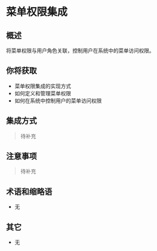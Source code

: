 # 菜单权限集成

## 概述

将菜单权限与用户角色关联，控制用户在系统中的菜单访问权限。

## 你将获取

- 菜单权限集成的实现方式
- 如何定义和管理菜单权限
- 如何在系统中控制用户的菜单访问权限


## 集成方式

> 待补充

## 注意事项

> 待补充

## 术语和缩略语

- 无

## 其它

- 无
